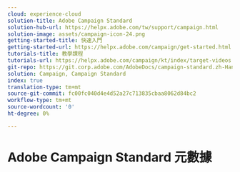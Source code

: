 ```yaml
---
cloud: experience-cloud
solution-title: Adobe Campaign Standard
solution-hub-url: https://helpx.adobe.com/tw/support/campaign.html
solution-image: assets/campaign-icon-24.png
getting-started-title: 快速入門
getting-started-url: https://helpx.adobe.com/campaign/get-started.html
tutorials-title: 教學課程
tutorials-url: https://helpx.adobe.com/campaign/kt/index/target-videos.html
git-repo: https://git.corp.adobe.com/AdobeDocs/campaign-standard.zh-Hant
solution: Campaign, Campaign Standard
index: true
translation-type: tm+mt
source-git-commit: fc00fc040d4e4d52a27c713835cbaa8062d84bc2
workflow-type: tm+mt
source-wordcount: '0'
ht-degree: 0%

---
```



# Adobe Campaign Standard 元數據
